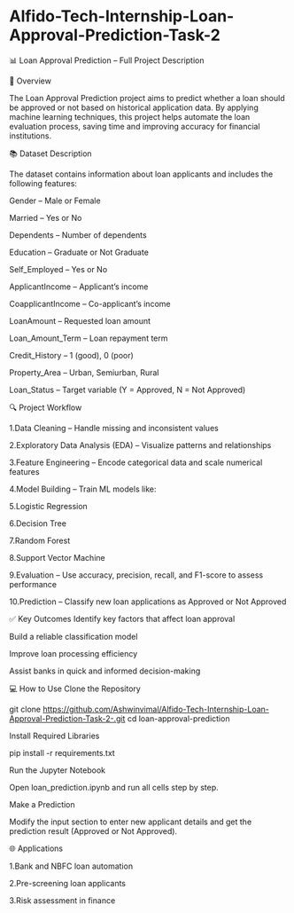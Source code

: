 # Alfido-Tech-Internship-Loan-Approval-Prediction-Task-2

📊 Loan Approval Prediction – Full Project Description

📝 Overview

The Loan Approval Prediction project aims to predict whether a loan should be approved or not based on historical application data. By applying machine learning techniques, this project helps automate the loan evaluation process, saving time and improving accuracy for financial institutions.

📚 Dataset Description

The dataset contains information about loan applicants and includes the following features:

Gender – Male or Female

Married – Yes or No

Dependents – Number of dependents

Education – Graduate or Not Graduate

Self_Employed – Yes or No

ApplicantIncome – Applicant’s income

CoapplicantIncome – Co-applicant’s income

LoanAmount – Requested loan amount

Loan_Amount_Term – Loan repayment term

Credit_History – 1 (good), 0 (poor)

Property_Area – Urban, Semiurban, Rural

Loan_Status – Target variable (Y = Approved, N = Not Approved)

🔍 Project Workflow

1.Data Cleaning – Handle missing and inconsistent values

2.Exploratory Data Analysis (EDA) – Visualize patterns and relationships

3.Feature Engineering – Encode categorical data and scale numerical features

4.Model Building – Train ML models like:

5.Logistic Regression

6.Decision Tree

7.Random Forest

8.Support Vector Machine

9.Evaluation – Use accuracy, precision, recall, and F1-score to assess performance

10.Prediction – Classify new loan applications as Approved or Not Approved

✅ Key Outcomes
Identify key factors that affect loan approval

Build a reliable classification model

Improve loan processing efficiency

Assist banks in quick and informed decision-making

💻 How to Use
Clone the Repository

git clone https://github.com/Ashwinvimal/Alfido-Tech-Internship-Loan-Approval-Prediction-Task-2-.git
cd loan-approval-prediction

Install Required Libraries

pip install -r requirements.txt

Run the Jupyter Notebook

Open loan_prediction.ipynb and run all cells step by step.

Make a Prediction

Modify the input section to enter new applicant details and get the prediction result (Approved or Not Approved).

🌐 Applications

1.Bank and NBFC loan automation

2.Pre-screening loan applicants

3.Risk assessment in finance


